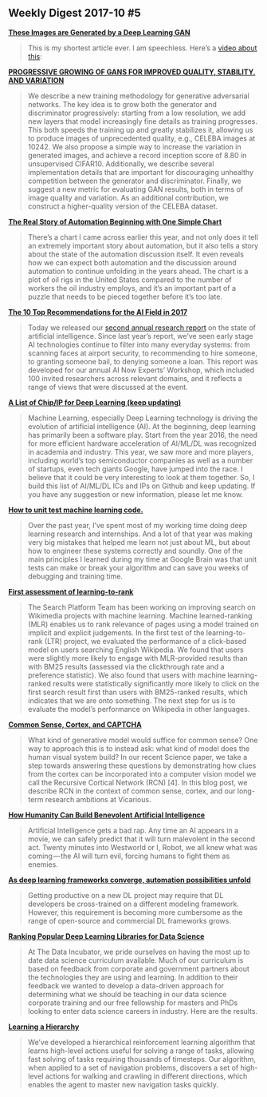 ## Weekly Digest 2017-10 \#5

**[These Images are Generated by a Deep Learning GAN](https://medium.com/intuitionmachine/these-images-are-generated-by-a-deep-learning-gan-6b49062b3959)**
> This is my shortest article ever. I am speechless.
> Here’s a [video about this](https://youtu.be/XOxxPcy5Gr4):

**[PROGRESSIVE GROWING OF GANS FOR IMPROVED QUALITY, STABILITY, AND VARIATION](http://research.nvidia.com/sites/default/files/pubs/2017-10_Progressive-Growing-of//karras2017gan-paper.pdf)**
> We describe a new training methodology for generative adversarial networks. The key idea is to grow both the generator and discriminator progressively: starting from a low resolution, we add new layers that model increasingly fine details as training progresses. This both speeds the training up and greatly stabilizes it, allowing us to produce images of unprecedented quality, e.g., CELEBA images at 10242. We also propose a simple way to increase the variation in generated images, and achieve a record inception score of 8.80 in unsupervised CIFAR10. Additionally, we describe several implementation details that are important for discouraging unhealthy competition between the generator and discriminator. Finally, we suggest a new metric for evaluating GAN results, both in terms of image
quality and variation. As an additional contribution, we construct a higher-quality version of the CELEBA dataset.


**[The Real Story of Automation Beginning with One Simple Chart](https://medium.com/basic-income/the-real-story-of-automation-beginning-with-one-simple-chart-8b95f9bad71b)**
> There’s a chart I came across earlier this year, and not only does it tell an extremely important story about automation, but it also tells a story about the state of the automation discussion itself. It even reveals how we can expect both automation and the discussion around automation to continue unfolding in the years ahead. The chart is a plot of oil rigs in the United States compared to the number of workers the oil industry employs, and it’s an important part of a puzzle that needs to be pieced together before it’s too late.

**[The 10 Top Recommendations for the AI Field in 2017](https://medium.com/@AINowInstitute/the-10-top-recommendations-for-the-ai-field-in-2017-b3253624a7)**
> Today we released our [second annual research report](https://ainowinstitute.org/AI_Now_2017_Report.pdf) on the state of artificial intelligence. Since last year’s report, we’ve seen early stage AI technologies continue to filter into many everyday systems: from scanning faces at airport security, to recommending to hire someone, to granting someone bail, to denying someone a loan. This report was developed for our annual AI Now Experts’ Workshop, which included 100 invited researchers across relevant domains, and it reflects a range of views that were discussed at the event.

**[A List of Chip/IP for Deep Learning (keep updating)](https://basicmi.github.io/Deep-Learning-Processor-List/)**
> Machine Learning, especially Deep Learning technology is driving the evolution of artificial intelligence (AI). At the beginning, deep learning has primarily been a software play. Start from the year 2016, the need for more efficient hardware acceleration of AI/ML/DL was recognized in academia and industry. This year, we saw more and more players, including world’s top semiconductor companies as well as a number of startups, even tech giants Google, have jumped into the race.
> I believe that it could be very interesting to look at them together. So, I build this list of AI/ML/DL ICs and IPs on Github and keep updating. If you have any suggestion or new information, please let me know.

**[How to unit test machine learning code.](https://medium.com/@keeper6928/how-to-unit-test-machine-learning-code-57cf6fd81765)**
> Over the past year, I’ve spent most of my working time doing deep learning research and internships. And a lot of that year was making very big mistakes that helped me learn not just about ML, but about how to engineer these systems correctly and soundly. One of the main principles I learned during my time at Google Brain was that unit tests can make or break your algorithm and can save you weeks of debugging and training time.

**[First assessment of learning-to-rank](https://wikimedia-research.github.io/Discovery-Search-Test-InterleavedLTR/)**
> The Search Platform Team has been working on improving search on Wikimedia projects with machine learning. Machine learned-ranking (MLR) enables us to rank relevance of pages using a model trained on implicit and explicit judgements. In the first test of the learning-to-rank (LTR) project, we evaluated the performance of a click-based model on users searching English Wikipedia. We found that users were slightly more likely to engage with MLR-provided results than with BM25 results (assessed via the clickthrough rate and a preference statistic). We also found that users with machine learning-ranked results were statistically significantly more likely to click on the first search result first than users with BM25-ranked results, which indicates that we are onto something. The next step for us is to evaluate the model’s performance on Wikipedia in other languages.

**[Common Sense, Cortex, and CAPTCHA](https://www.vicarious.com/2017/10/26/common-sense-cortex-and-captcha/)**
> What kind of generative model would suffice for common sense? One way to approach this is to instead ask: what kind of model does the human visual system build? In our recent Science paper, we take a step towards answering these questions by demonstrating how clues from the cortex can be incorporated into a computer vision model we call the Recursive Cortical Network (RCN) [4]. In this blog post, we describe RCN in the context of common sense, cortex, and our long-term research ambitions at Vicarious.

**[How Humanity Can Build Benevolent Artificial Intelligence](https://blog.singularitynet.io/how-humanity-can-build-benevolent-artificial-intelligence-510699b2be65)**
> Artificial Intelligence gets a bad rap. Any time an AI appears in a movie, we can safely predict that it will turn malevolent in the second act. Twenty minutes into Westworld or I, Robot, we all knew what was coming — the AI will turn evil, forcing humans to fight them as enemies.

**[As deep learning frameworks converge, automation possibilities unfold](https://siliconangle.com/blog/2017/10/25/deep-learning-frameworks-converge-automation-possibilities-unfold/)**
> Getting productive on a new DL project may require that DL developers be cross-trained on a different modeling framework. However, this requirement is becoming more cumbersome as the range of open-source and commercial DL frameworks grows.

**[Ranking Popular Deep Learning Libraries for Data Science](https://blog.thedataincubator.com/2017/10/ranking-popular-deep-learning-libraries-for-data-science/)**
> At The Data Incubator, we pride ourselves on having the most up to date data science curriculum available. Much of our curriculum is based on feedback from corporate and government partners about the technologies they are using and learning. In addition to their feedback we wanted to develop a data-driven approach for determining what we should be teaching in our data science corporate training and our free fellowship for masters and PhDs looking to enter data science careers in industry. Here are the results.

**[Learning a Hierarchy](https://blog.openai.com/learning-a-hierarchy/)**
> We’ve developed a hierarchical reinforcement learning algorithm that learns high-level actions useful for solving a range of tasks, allowing fast solving of tasks requiring thousands of timesteps. Our algorithm, when applied to a set of navigation problems, discovers a set of high-level actions for walking and crawling in different directions, which enables the agent to master new navigation tasks quickly.

